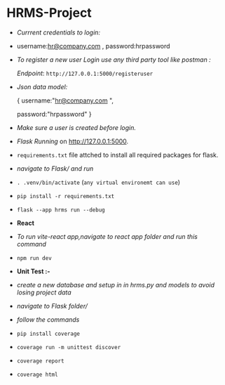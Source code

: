 # HRMS-Project

- _Currrent credentials to login:_
- username:hr@company.com ,
  password:hrpassword
  
- _To register a new user Login use any third party tool like postman :_

   _Endpoint_: `http://127.0.0.1:5000/registeruser`

- _Json data model:_

    {
    username:"hr@company.com ",

    password:"hrpassword"
    }

- _Make sure a user is created before login._

- _Flask Running_ on http://127.0.0.1:5000.

- `requirements.txt` file attched to install all required packages for flask.
- _navigate to Flask/ and run_
- `. .venv/bin/activate` (`any virtual environemt can use`)
- `pip install -r requirements.txt`
- `flask --app hrms run --debug`

- **React**
- _To run vite-react app,navigate to react app folder and run this command_
- `npm run dev`

- **Unit Test :-**
- _create a new database and setup in in hrms.py and models to avoid losing project data_
- _navigate to Flask folder/_
- _follow the commands_
-  `pip install coverage`
- `coverage run -m unittest discover`
- `coverage report`
- `coverage html`
  



  

